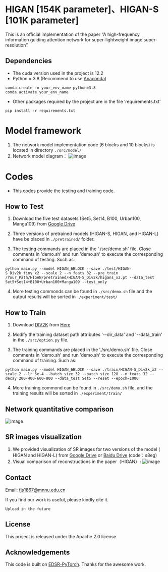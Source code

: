 # HIGAN [154K parameter]、HIGAN-S [101K parameter]

This is an official implementation of the paper “A high-frequency information guiding attention network for super-lightweight image super-resolution”.

## Dependencies

- The cuda version used in the project is 12.2
- Python = 3.8 (Recommend to use [Anaconda](https://www.anaconda.com/download/#linux))
```
conda create -n your_env_name python=3.8
conda activate your_env_name
```
- Other packages required by the project are in the file ‘requirements.txt’
```
pip install -r requirements.txt
```
# Model framework 
1. The network model implementation code (6 blocks and 10 blocks) is located in directory `./src/model/`
2. Network model diagram：
![image](https://github.com/user-attachments/assets/08431b98-8649-412c-884c-9c405bdd96c1)

# Codes 
- This codes provide the testing and training code.
  
## How to Test
1. Download the five test datasets (Set5, Set14, B100, Urban100, Manga109) from [Google Drive](https://drive.google.com/drive/folders/1lsoyAjsUEyp7gm1t6vZI9j7jr9YzKzcF?usp=sharing)

2. Three versions of pretrained models (HIGAN-S, HIGAN, and HIGAN-L) have be placed in `./pretrained/` folder. 

3. The testing commands are placed in the './src/demo.sh' file. 
Close comments in 'demo.sh' and run 'demo.sh' to execute the corresponding command of testing. Such as:
```
python main.py --model HIGAN_6BLOCK --save ./test/HIGAN-S_Div2k_tiny_x2 --scale 2 --n_feats 32 --pre_train /Your_Path/HIGAN/pretrained/HIGAN-S_Div2k/higans_x2.pt --data_test Set5+Set14+B100+Urban100+Manga109 --test_only
```

4. More testing commonds can be found in `./src/demo.sh` file and the output results will be sorted in `./experiment/test/`

## How to Train

1. Download [DIV2K](https://data.vision.ee.ethz.ch/cvl/DIV2K/) from [Here](https://cv.snu.ac.kr/research/EDSR/DIV2K.tar) 

3. Modify the training dataset path attributes '--dir_data' and '--data_train' in the `./src/option.py` file.

4. The training commands are placed in the './src/demo.sh' file.
Close comments in 'demo.sh' and run 'demo.sh' to execute the corresponding command of training. Such as:
```
python main.py --model HIGAN_6BLOCK --save ./train/HIGAN-S_Div2k_x2 --scale 2 --lr 6e-4 --batch_size 32 --patch_size 128 --n_feats 32 --decay 200-400-600-800 --data_test Set5 --reset --epoch=1000
```
4. More training commond can be found in `./src/demo.sh` file, and the training results will be sorted in `./experiment/train/`

## Network quantitative comparison
![image](https://github.com/user-attachments/assets/fd447332-158e-4ea7-8e96-ade01af59137)


## SR images visualization
1. We provided visualization of SR images for two versions of the model ( HIGAN and HIGAN-L) from [Google Drive](https://drive.google.com/drive/folders/1xiPOE22AExEcIe5-er3clOYFHCVCJo6F?usp=sharing) or [Baidu Drive](https://pan.baidu.com/s/1vEOJaLGScgRGaIOeFI3q8w) (code：s8eg)
2. Visual comparison of reconstructions in the paper（HIGAN）:
![image](https://github.com/user-attachments/assets/2596a1ff-2813-4a63-a271-41dfade61593)


## Contact
Email: fjs1867@mnnu.edu.cn


If you find our work is useful, please kindly cite it.
```
Upload in the future
```

## License
This project is released under the Apache 2.0 license.


## Acknowledgements
This code is built on [EDSR-PyTorch](https://github.com/sanghyun-son/EDSR-PyTorch). Thanks for the awesome work.

